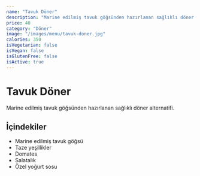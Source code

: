 ```yaml
---
name: "Tavuk Döner"
description: "Marine edilmiş tavuk göğsünden hazırlanan sağlıklı döner alternatifi"
price: 40
category: "Döner"
image: "/images/menu/tavuk-doner.jpg"
calories: 350
isVegetarian: false
isVegan: false
isGlutenFree: false
isActive: true
---
```


# Tavuk Döner

Marine edilmiş tavuk göğsünden hazırlanan sağlıklı döner alternatifi.

## İçindekiler
- Marine edilmiş tavuk göğsü
- Taze yeşillikler
- Domates
- Salatalık
- Özel yoğurt sosu